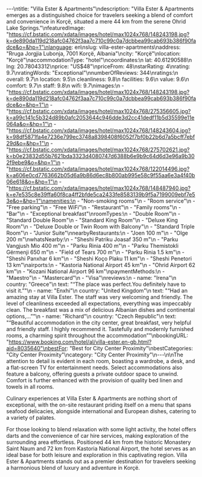 ---\ntitle: "Villa Ester & Apartments"\ndescription: "Villa Ester & Apartments emerges as a distinguished choice for travelers seeking a blend of comfort and convenience in Korçë, situated a mere 44 km from the serene Ohrid Lake Springs."\nfeaturedImage: "https://cf.bstatic.com/xdata/images/hotel/max1024x768/148243198.jpg?k=de890da119d218afc04762f3aa7c710c99c0a7dcbbea99cab693b386f90fadce&o=&hp=1"\nlanguage: en\nslug: villa-ester-apartments\naddress: "Rruga Jorgjia Lubonja, 7001 Korçë, Albania"\ncity: "Korçë"\nlocation: "Korçë"\naccommodationType: "hotel"\ncoordinates:\n  lat: 40.61290588\n  lng: 20.78043312\nprice: "US$48"\npriceFrom: 48\nstarRating: 4\nrating: 9.7\nratingWords: "Exceptional"\nnumberOfReviews: 344\nratings:\n  overall: 9.7\n  location: 9.5\n  cleanliness: 9.8\n  facilities: 9.6\n  value: 9.6\n  comfort: 9.7\n  staff: 9.8\n  wifi: 9.7\nimages:\n  - "https://cf.bstatic.com/xdata/images/hotel/max1024x768/148243198.jpg?k=de890da119d218afc04762f3aa7c710c99c0a7dcbbea99cab693b386f90fadce&o=&hp=1"\n  - "https://cf.bstatic.com/xdata/images/hotel/max1024x768/275356605.jpg?k=a99c141c5b324d89b0afc2053644c946dde3d2cc41dedf11b5d35599e11e064a&o=&hp=1"\n  - "https://cf.bstatic.com/xdata/images/hotel/max1024x768/148243604.jpg?k=98df5871fa4e7236e799ec3748a8398408f6052f7bf0b22b6d7a5bcff7ebf29d&o=&hp=1"\n  - "https://cf.bstatic.com/xdata/images/hotel/max1024x768/275702621.jpg?k=b0e23832d55b7621bda3323d4080747d6388b6e9b9c64d6d3e96a9b302f9ebe9&o=&hp=1"\n  - "https://cf.bstatic.com/xdata/images/hotel/max1024x768/122014496.jpg?k=a606e0cd7763662b05d6a9b86d6ec8b800ab995e58c9f55aa6e3a4f40b06e618&o=&hp=1"\n  - "https://cf.bstatic.com/xdata/images/hotel/max1024x768/148487940.jpg?k=e7e535c8e39ffa60f8ca4ff2bfde5ca2433fe8583139b9f5a7199009ebf7e53e&o=&hp=1"\namenities:\n  - "Non-smoking rooms"\n  - "Room service"\n  - "Free parking"\n  - "Free WiFi"\n  - "Restaurant"\n  - "Family rooms"\n  - "Bar"\n  - "Exceptional breakfast"\nroomTypes:\n  - "Double Room"\n  - "Standard Double Room"\n  - "Standard King Room"\n  - "Deluxe King Room"\n  - "Deluxe Double or Twin Room with Balcony"\n  - "Standard Triple Room"\n  - "Junior Suite"\nnearbyRestaurants:\n  - "Joen 100 m"\n  - "Olge 200 m"\nwhatsNearby:\n  - "Sheshi Patriku Joasaf 350 m"\n  - "Parku Vangjush Mio 400 m"\n  - "Parku Rinia 400 m"\n  - "Parku Themistokli Gërmenji 650 m"\n  - "Field of Tears 700 m"\n  - "Parku Rinia 1.5 km"\n  - "Sheshi Panxhar 6 km"\n  - "Sheshi Koço Plaku 11 km"\n  - "Sheshi Penetori 13 km"\nairports:\n  - "Kastoria National Airport 45 km"\n  - "Ohrid Airport 62 km"\n  - "Kozani National Airport 96 km"\npaymentMethods:\n  - "Maestro"\n  - "Mastercard"\n  - "Visa"\nreviews:\n  - name: "Irena"\n    country: "Greece"\n    text: "“The place was perfect.You definitely have to visit it.”"\n  - name: "Enxhi"\n    country: "United Kingdom"\n    text: "“Had an amazing stay at Villa Ester. The staff was very welcoming and friendly. The level of cleanliness exceeded all expectations, everything was impeccably clean. The breakfast was a mix of delicious Albanian dishes and continental options,...”"\n  - name: "Richard"\n    country: "Czech Republic"\n    text: "“Beautiful accommodation in the city center, great breakfast, very helpful and friendly staff. I highly recommend it. Tastefully and modernly furnished rooms, a charming spirit throughout the accommodation”"\nbookingURL: "https://www.booking.com/hotel/al/villa-ester.en-gb.html?aid=8035640"\nbestFor: "Best for City Center Proximity"\nbestCategories: "City Center Proximity"\ncategory: "City Center Proximity"\n---\n\nThe attention to detail is evident in each room, boasting a wardrobe, a desk, and a flat-screen TV for entertainment needs. Select accommodations also feature a balcony, offering guests a private outdoor space to unwind. Comfort is further enhanced with the provision of quality bed linen and towels in all rooms.

Culinary experiences at Villa Ester & Apartments are nothing short of exceptional, with the on-site restaurant priding itself on a menu that spans seafood delicacies, alongside international and European dishes, catering to a variety of palates.

For those looking to blend relaxation with some light activity, the hotel offers darts and the convenience of car hire services, making exploration of the surrounding area effortless. Positioned 44 km from the historic Monastery Saint Naum and 72 km from Kastoria National Airport, the hotel serves as an ideal base for both leisure and exploration in this captivating region. Villa Ester & Apartments stands out as a premier destination for travelers seeking a harmonious blend of luxury and adventure in Korçë.